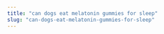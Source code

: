 ```yaml
---
title: "can dogs eat melatonin gummies for sleep"
slug: "can-dogs-eat-melatonin-gummies-for-sleep"
---
```



